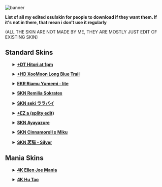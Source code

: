 <p><img src="https://i.imgur.com/tOqCVUa.jpeg" alt="banner"></p>
<p><b>List of all my edited osu!skin for people to download if they want them. If it&#39;s not in there, that mean i don&#39;t use it regularly</b></p>
<p> (ALL THE SKIN ARE NOT MADE BY ME, THEY ARE MOSTLY JUST EDIT OF EXISTING SKIN)</p>
<h2 id="standard-skins">Standard Skins</h2>
<ul>
    <details>
        <summary><strong><a href="https://drive.google.com/file/d/1f1Tf1n6uVdYSkOKayI1kehfHCDc5VS4a/view?usp=sharing">+DT Hitori at 1pm</a></strong></summary> this is just an edit of <a href="https://skins.osuck.net/skins/2927?v=0">Hitori Gotou 後藤 ひとり v1.0</a> by Vasco01 with a custom DT skins made by my friend Trayyzer.
        <p><img src="https://i.imgur.com/tTzAjrL.jpeg" alt="song select"><img src="https://i.imgur.com/2FjrsiM.png" alt="gameplay"></p>
    </details>
</ul>


<ul>
    <details>
        <summary><strong><a href="https://drive.google.com/file/d/1PZuhMGjsxDT81JlK0XiVAg-JTsu7HQ02/view?usp=sharing">+HD XooMoon Long Blue Trail</a></strong></summary> - <a href="https://skins.osuck.net/skins/2530?v=0">Original Link</a> Xooty&#39;s skin with the traiiiiillll
        <p><img src="https://files.osuck.link/images/skins/166734a284b6cba31b0a429f34f52515.webp" alt="song select"><img src="https://files.osuck.link/images/skins/0f9bbac5915ac4f0629c9434a5928e16.webp" alt="gameplay"></p>
    </details>
</ul>

<ul>
    <details>
        <summary><strong><a href="https://drive.google.com/file/d/1PdRdlMYqpxYQunO7seP2mAtQOLrxPSxg/view?usp=sharing">EKR Riamu Yumemi - lite</a></strong></summary> Skin edit between Ekoro&#39;s <a href="https://skins.osuck.net/skins/1372?v=0">Blueberry- v1.7.0</a> skin &amp; <a href="https://skins.osuck.net/skins/3775?v=0">Riamu Yumemi v1.0</a>
        <p><img src="https://files.osuck.link/images/skins/56f8a333dacd7d498f811025451be6b8.webp" alt="song select"><img src="https://i.imgur.com/4cVVvLD.png" alt="gameplay"></p>
    </details>
</ul>

<ul>
    <details>
        <summary><strong><a href="https://drive.google.com/file/d/1qklpe60RDB9S_8SVQMH06oCXs61Lxdje/view?usp=sharing">SKN Remilia Sokrates</a></strong></summary> Skin edit between <a href="https://skins.osuck.net/skins/880?v=0">Sotarks new v1.0</a> &amp; khz&#39;s <a href="https://skins.osuck.net/skins/2928?v=0">Remilia Scarlet v1.0</a> skin</summary>
        <p><img src="https://files.osuck.link/images/skins/a9382df4e3863782495d3e9dc78d4089.webp" alt="song select"><img src="https://files.osuck.link/images/skins/1dd56ec1356129500fd9de326d2c205a.webp" alt="gameplay"></p>
    </details>
</ul>

<ul>
    <details>
        <summary><strong><a href="https://drive.google.com/file/d/1qQR7pBBNdRtLV86eVy8QLGcFSUVUojxI/view?usp=sharing">SKN seki ララバイ</a></strong></summary> - This just sekibae&#39;s <a href="https://skins.osuck.net/skins/3851?v=0">ララバイ v1.0</a> with <a href="https://youtu.be/EqY5G_xcGKk">Biotyc&#39;s special cursor</a>
        <p><img src="https://files.osuck.link/images/skins/6b2365dd579b5420284479a60b941b87.webp" alt="song select"><img src="https://files.osuck.link/images/skins/ab473870eedfa657994dfb50894e2f11.webp" alt="gameplay"></p>
    </details>
</ul>

<ul>
    <details>
        <summary><strong><a href="https://drive.google.com/file/d/1NzeeB2njws4Ma-v3fJOCj3_0W2whkFdH/view?usp=sharing">+EZ a (splity edit)</a></strong></summary> splitty&#39;s <a href="a%20%28splity%20edit%29%20v1.0%20osu%20skin">a skin</a> with a better everything :v
        <p><img src="https://files.osuck.link/images/skins/a0d7d68968590aa57344e1d13b4625b5.webp" alt="song select"><img src="https://i.imgur.com/jFm5Wpz.png" alt="gameplay"></p>
    </details>
</ul>

<ul>
    <details>
        <summary><strong><a href="https://drive.google.com/file/d/1lfUH01LJMtg6mCFeB-Z9pdtei5c5zuea/view?usp=sharing">SKN Ayayazure</a></strong></summary> Just <a href="https://skins.osuck.net/skins/3754?v=0">Azure v1.0</a> by AshClown with AYAYA
        <p><img src="https://files.osuck.link/images/skins/2f47276a12fba97747ec9088dfdef9e0.webp" alt="song select"><img src="https://files.osuck.link/images/skins/3cce34d0721efd22ca71b89e42274511.webp" alt="gameplay"></p>
    </details>
</ul>

<ul>
    <details>
        <summary><strong><a href="https://drive.google.com/file/d/1WMW9cEljun5JePASBoun3sa8x7XycrvK/view?usp=sharing">SKN Cinnamoroll x Miku</a></strong></summary> Just <a href="https://skins.osuck.net/skins/3005?v=0">Cinnamoroll x Miku v1.0</a> by CloudKeyz with red and blue combo color
        <p><img src="https://files.osuck.link/images/skins/8882115414f234c966d5cbd48084ad34.webp" alt="song select"><img src="https://i.imgur.com/FwILcns.png" alt="gameplay"></p>
    </details>
</ul>

<ul>
    <details>
        <summary><strong><a href="https://drive.google.com/file/d/1xyIniyTkMRgqUX5rEFB2d_ldBYSk_q4p/view?usp=sharing">SKN 茗猫 - Silver</a></strong></summary> - <a href="https://skins.osuck.net/skins/2921?v=0">Original Link</a> THE BEST Aim skin :fire: (art by <a href="https://www.pixiv.net/en/users/16462721/illustrations">茗猫</a>)
        <p><img src="https://files.osuck.link/images/skins/be77dd201d0256b3fd781051005d4a07.webp" alt="song select"><img src="https://files.osuck.link/images/skins/4be4676def994a3f2f42edb4e5a98020.webp" alt="gameplay"></p>
    </details>
</ul>

<h2 id="mania-skins">Mania Skins</h2>
<ul>
    <details>
        <summary><strong><a href="https://drive.google.com/file/d/1n9c0tczcQwwZ69bLOF2bc-xn2XSpudoS/view?usp=sharing">4K Ellen Joe Mania</a></strong></summary> - <a href="https://skins.osuck.net/skins/3847?v=0">Original Link</a> Good circle skin, i like it :3
        <p><img src="https://files.osuck.link/images/skins/39e49887c2ecf20d686ccf3b06349e12.webp" alt="song select"><img src="https://files.osuck.link/images/skins/cb39f48b263040efe165c3fa975b9206.webp" alt="gameplay"></p>
    </details>
</ul>

<ul>
    <details>
        <summary><strong><a href="https://drive.google.com/file/d/1WuUJmxGMaut4IXnuhfJCXl9d3O0FloMz/view?usp=sharing">4K Hu Tao</a></strong></summary> I just can&#39;t find the mania version of this skin, best i could find is <a href="https://drive.google.com/file/d/1Lgs-Yfyqwx8TjtBDzrPvEoe8YK17e7Pe/view">Walnut 1.0 『clrs』</a>
        <p><img src="https://i.imgur.com/1QIbDLe.jpeg" alt="song select"><img src="https://i.imgur.com/1envjMc.png" alt="gameplay"></p>
    </details>
</ul>
